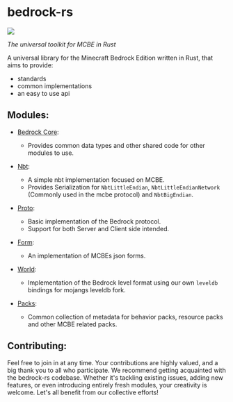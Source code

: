 # bedrock-rs

<a href="https://discord.gg/ArvWEVHGWs"><img src="https://img.shields.io/discord/1218673790775726182.svg?style=flat&label=Azurite&logo=discord&logoColor=ffffff&color=011e2c&labelColor=1f3157"><a/>

_The universal toolkit for MCBE in Rust_

A universal library for the Minecraft Bedrock Edition written in Rust, that aims to provide:
 - standards
 - common implementations
 - an easy to use api

## Modules:

- [Bedrock Core](https://github.com/Adrian8115/bedrock-rs/tree/main/bedrock_core):
    - Provides common data types and other shared code for other modules to use.

- [Nbt](https://github.com/Adrian8115/bedrock-rs/tree/main/nbt):
    - A simple nbt implementation focused on MCBE.
    - Provides Serialization for `NbtLittleEndian`, `NbtLittleEndianNetwork` (Commonly used in the mcbe protocol) and `NbtBigEndian`.

- [Proto](https://github.com/Adrian8115/bedrock-rs/tree/main/proto):
    - Basic implementation of the Bedrock protocol.
    - Support for both Server and Client side intended.

- [Form](https://github.com/Adrian8115/bedrock-rs/tree/main/form):
    - An implementation of MCBEs json forms. 

- [World](https://github.com/Adrian8115/bedrock-rs/tree/main/world):
    - Implementation of the Bedrock level format using our own `leveldb` bindings for mojangs leveldb fork.

- [Packs](https://github.com/Adrian8115/bedrock-rs/tree/main/packs):
    - Common collection of metadata for behavior packs, resource packs and other MCBE related packs.

## Contributing:

Feel free to join in at any time. Your contributions are highly valued, and a big thank you to all who participate. We
recommend getting acquainted with the bedrock-rs codebase. Whether it's tackling existing issues, adding new features,
or even introducing entirely fresh modules, your creativity is welcome. Let's all benefit from our collective efforts!
